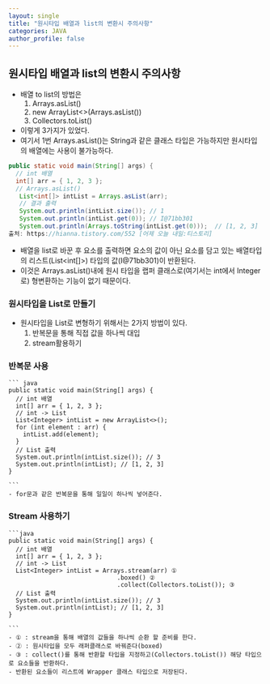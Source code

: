 ```yaml
---
layout: single
title: "원시타입 배열과 list의 변환시 주의사항"
categories: JAVA
author_profile: false
---
```


## 원시타입 배열과 list의 변환시 주의사항

  - 배열 to list의 방법은
    1. Arrays.asList()
    2. new ArrayList<>(Arrays.asList())
    3. Collectors.toList()
  - 이렇게 3가지가 있었다.
  - 여기서 1번 Arrays.asList()는 String과 같은 클래스 타입은 가능하지만 원시타입의 배열에는 사용이 불가능하다.

  ```java
  public static void main(String[] args) {                
    // int 배열        
    int[] arr = { 1, 2, 3 };         
    // Arrays.asList()        
     List<int[]> intList = Arrays.asList(arr);         
     // 결과 출력        
     System.out.println(intList.size()); // 1        
     System.out.println(intList.get(0)); // I@71bb301        
     System.out.println(Arrays.toString(intList.get(0)));  // [1, 2, 3]     }
출처: https://hianna.tistory.com/552 [어제 오늘 내일:티스토리]

  ```
  - 배열을 list로 바꾼 후 요소를 출력하면 요소의 값이 아닌 요소를 담고 있는 배열타입의 리스트(List<int[]>) 타입의 값(I@71bb301)이 반환된다.
  - 이것은 Arrays.asList()내에 원시 타입을 랩퍼 클래스로(여기서는 int에서 Integer로) 형변환하는 기능이 없기 때문이다.

  ### 원시타입을 List로 만들기
  - 원시타입을 List로 변형하기 위해서는 2가지 방법이 있다.
    1. 반복문을 통해 직접 값을 하나씩 대입
    2. stream활용하기

### 반복문 사용
    ``` java
    public static void main(String[] args) {                
      // int 배열        
      int[] arr = { 1, 2, 3 };         
      // int -> List        
      List<Integer> intList = new ArrayList<>();        
      for (int element : arr) {            
        intList.add(element);        
      }                
      // List 출력        
      System.out.println(intList.size()); // 3        
      System.out.println(intList); // [1, 2, 3]     
    }

    ```
    - for문과 같은 반복문을 통해 일일이 하나씩 넣어준다.


### Stream 사용하기
    ```java
    public static void main(String[] args) {                
      // int 배열        
      int[] arr = { 1, 2, 3 };         
      // int -> List        
      List<Integer> intList = Arrays.stream(arr) ①                        
                                  .boxed() ②                       
                                  .collect(Collectors.toList()); ③              
      // List 출력        
      System.out.println(intList.size()); // 3        
      System.out.println(intList); // [1, 2, 3]     
    }

    ```
    - ① : stream을 통해 배열의 값들을 하나씩 순환 할 준비를 한다.
    - ② : 원시타입을 모두 래퍼클래스로 바꿔준다(boxed)
    - ③ : collect()를 통해 반환할 타입을 지정하고(Collectors.toList()) 해당 타입으로 요소들을 반환하다.
    - 반환된 요소들이 리스트에 Wrapper 클래스 타입으로 저장된다.
